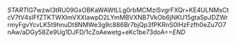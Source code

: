 $START$lG7wzwI3tRU09GxOBKaWAWtLLg0rbMCMziSvgrFXQr+KE4ULNMsCtcV7tV4sIFfZTKTWXImVXXIawpD2LYmMBVXNB7VkOb6jNKU15gtaSpJDZWrrmyFgvYcvLK5t9hnuDt8NMWe3g9c886Br7bjQp3fPKRnS0lHzFzfh0eZu7O7nAw/aDGy58Ze9Ug1DJFD/1cZoAewetg+eKc1be73doA==$END$